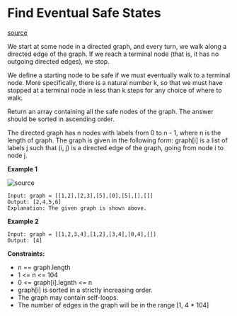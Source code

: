 # Find Eventual Safe States
[source](https://leetcode.com/problems/find-eventual-safe-states/)

We start at some node in a directed graph, and every turn, we walk along a directed edge of the graph. If we reach a terminal node (that is, it has no outgoing directed edges), we stop.

We define a starting node to be safe if we must eventually walk to a terminal node. More specifically, there is a natural number k, so that we must have stopped at a terminal node in less than k steps for any choice of where to walk.

Return an array containing all the safe nodes of the graph. The answer should be sorted in ascending order.

The directed graph has n nodes with labels from 0 to n - 1, where n is the length of graph. The graph is given in the following form: graph[i] is a list of labels j such that (i, j) is a directed edge of the graph, going from node i to node j.

**Example 1**

![source](https://s3-lc-upload.s3.amazonaws.com/uploads/2018/03/17/picture1.png)

```
Input: graph = [[1,2],[2,3],[5],[0],[5],[],[]]
Output: [2,4,5,6]
Explanation: The given graph is shown above.
```

**Example 2**

```
Input: graph = [[1,2,3,4],[1,2],[3,4],[0,4],[]]
Output: [4]
```

**Constraints:**

- n == graph.length
- 1 <= n <= 104
- 0 <= graph[i].legnth <= n
- graph[i] is sorted in a strictly increasing order.
- The graph may contain self-loops.
- The number of edges in the graph will be in the range [1, 4 * 104]